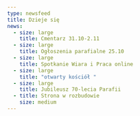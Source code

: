 ```yaml
---
type: newsfeed
title: Dzieje się
news:
  - size: large
    title: Cmentarz 31.10-2.11
  - size: large
    title: Ogłoszenia parafialne 25.10
  - size: large
    title: Spotkanie Wiara i Praca online
  - size: large
    title: "otwarty kościół "
  - size: large
    title: Jubileusz 70-lecia Parafii
  - title: Strona w rozbudowie
    size: medium
---
```

